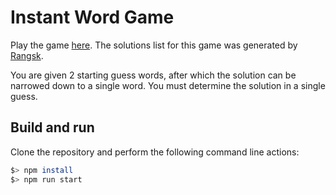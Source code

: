 # Instant Word Game

Play the game [here](https://www.wooferzfg.me/instant-word-game). The solutions list for this game was generated by [Rangsk](https://github.com/dclamage).

You are given 2 starting guess words, after which the solution can be narrowed down to a single word. You must determine the solution in a single guess.

## Build and run

Clone the repository and perform the following command line actions:

```bash
$> npm install
$> npm run start
```
